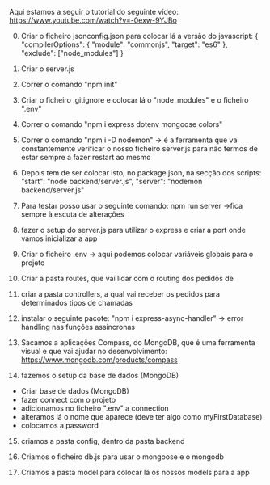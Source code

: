 Aqui estamos a seguir o tutorial do seguinte vídeo:
https://www.youtube.com/watch?v=-0exw-9YJBo

0. Criar o ficheiro jsonconfig.json para colocar lá a versão do javascript:
   {
   "compilerOptions": {
   "module": "commonjs",
   "target": "es6"
   },
   "exclude": ["node_modules"]
   }

1. Criar o server.js

2. Correr o comando "npm init"

3. Criar o ficheiro .gitignore e colocar lá o "node_modules" e o ficheiro ".env"

4. Correr o comando "npm i express dotenv mongoose colors"

5. Correr o comando "npm i -D nodemon" -> é a ferramenta que vai constantemente verificar o nosso ficheiro server.js para não termos de estar sempre a fazer restart ao mesmo

6. Depois tem de ser colocar isto, no package.json, na secção dos scripts:
   "start": "node backend/server.js",
   "server": "nodemon backend/server.js"

7. Para testar posso usar o seguinte comando:
   npm run server ->fica sempre à escuta de alterações

8. fazer o setup do server.js para utilizar o express e criar a port onde vamos inicializar a app

9. Criar o ficheiro .env -> aqui podemos colocar variáveis globais para o projeto

10. Criar a pasta routes, que vai lidar com o routing dos pedidos de

11. criar a pasta controllers, a qual vai receber os pedidos para determinados tipos de chamadas

12. instalar o seguinte pacote: "npm i express-async-handler" -> error handling nas funções assincronas

13. Sacamos a aplicações Compass, do MongoDB, que é uma ferramenta visual e que vai ajudar no desenvolvimento:
    https://www.mongodb.com/products/compass

14. fazemos o setup da base de dados (MongoDB)

- Criar base de dados (MongoDB)
- fazer connect com o projeto
- adicionamos no ficheiro ".env" a connection
- alteramos lá o nome que aparece (deve ter algo como myFirstDatabase)
- colocamos a password

15. criamos a pasta config, dentro da pasta backend

16. Criamos o ficheiro db.js para usar o mongoose e o mongodb

17. Criamos a pasta model para colocar lá os nossos models para a app
